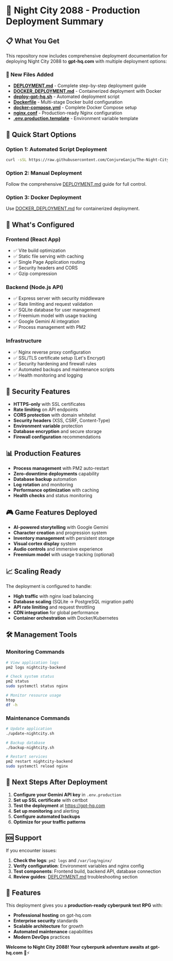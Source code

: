 # 🌃 Night City 2088 - Production Deployment Summary

## 📋 What You Get

This repository now includes comprehensive deployment documentation for deploying Night City 2088 to **gpt-hq.com** with multiple deployment options:

### 📁 New Files Added

- **[DEPLOYMENT.md](DEPLOYMENT.md)** - Complete step-by-step deployment guide
- **[DOCKER_DEPLOYMENT.md](DOCKER_DEPLOYMENT.md)** - Containerized deployment with Docker
- **[deploy-gpt-hq.sh](deploy-gpt-hq.sh)** - Automated deployment script
- **[Dockerfile](Dockerfile)** - Multi-stage Docker build configuration
- **[docker-compose.yml](docker-compose.yml)** - Complete Docker Compose setup
- **[nginx.conf](nginx.conf)** - Production-ready Nginx configuration
- **[.env.production.template](.env.production.template)** - Environment variable template

## 🚀 Quick Start Options

### Option 1: Automated Script Deployment
```bash
curl -sSL https://raw.githubusercontent.com/ConjureGanja/The-Night-City-2088-TextRPG_Repo/main/deploy-gpt-hq.sh | bash
```

### Option 2: Manual Deployment
Follow the comprehensive [DEPLOYMENT.md](DEPLOYMENT.md) guide for full control.

### Option 3: Docker Deployment  
Use [DOCKER_DEPLOYMENT.md](DOCKER_DEPLOYMENT.md) for containerized deployment.

## 🔧 What's Configured

### Frontend (React App)
- ✅ Vite build optimization
- ✅ Static file serving with caching
- ✅ Single Page Application routing
- ✅ Security headers and CORS
- ✅ Gzip compression

### Backend (Node.js API)
- ✅ Express server with security middleware
- ✅ Rate limiting and request validation
- ✅ SQLite database for user management
- ✅ Freemium model with usage tracking
- ✅ Google Gemini AI integration
- ✅ Process management with PM2

### Infrastructure
- ✅ Nginx reverse proxy configuration
- ✅ SSL/TLS certificate setup (Let's Encrypt)
- ✅ Security hardening and firewall rules
- ✅ Automated backups and maintenance scripts
- ✅ Health monitoring and logging

## 🔐 Security Features

- **HTTPS-only** with SSL certificates
- **Rate limiting** on API endpoints
- **CORS protection** with domain whitelist
- **Security headers** (XSS, CSRF, Content-Type)
- **Environment variable** protection
- **Database encryption** and secure storage
- **Firewall configuration** recommendations

## 📊 Production Features

- **Process management** with PM2 auto-restart
- **Zero-downtime deployments** capability
- **Database backup** automation
- **Log rotation** and monitoring
- **Performance optimization** with caching
- **Health checks** and status monitoring

## 🎮 Game Features Deployed

- **AI-powered storytelling** with Google Gemini
- **Character creation** and progression system
- **Inventory management** with persistent storage
- **Visual cortex display** system
- **Audio controls** and immersive experience
- **Freemium model** with usage tracking (optional)

## 📈 Scaling Ready

The deployment is configured to handle:
- **High traffic** with nginx load balancing
- **Database scaling** (SQLite → PostgreSQL migration path)
- **API rate limiting** and request throttling  
- **CDN integration** for global performance
- **Container orchestration** with Docker/Kubernetes

## 🛠️ Management Tools

### Monitoring Commands
```bash
# View application logs
pm2 logs nightcity-backend

# Check system status  
pm2 status
sudo systemctl status nginx

# Monitor resource usage
htop
df -h
```

### Maintenance Commands
```bash
# Update application
./update-nightcity.sh

# Backup database
./backup-nightcity.sh

# Restart services
pm2 restart nightcity-backend
sudo systemctl reload nginx
```

## 🎯 Next Steps After Deployment

1. **Configure your Gemini API key** in `.env.production`
2. **Set up SSL certificate** with certbot
3. **Test the deployment** at https://gpt-hq.com
4. **Set up monitoring** and alerting
5. **Configure automated backups**
6. **Optimize for your traffic patterns**

## 🆘 Support

If you encounter issues:

1. **Check the logs**: `pm2 logs` and `/var/log/nginx/`
2. **Verify configuration**: Environment variables and nginx config
3. **Test components**: Frontend build, backend API, database connection
4. **Review guides**: [DEPLOYMENT.md](DEPLOYMENT.md) troubleshooting section

## 🌟 Features

This deployment gives you a **production-ready cyberpunk text RPG** with:

- **Professional hosting** on gpt-hq.com
- **Enterprise security** standards
- **Scalable architecture** for growth
- **Automated maintenance** capabilities
- **Modern DevOps** practices

**Welcome to Night City 2088! Your cyberpunk adventure awaits at gpt-hq.com** 🌃⚡